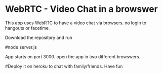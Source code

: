# WebRTC - Video Chat in a browswer

This app uses WebRTC to have a video chat via browsers. no login to hangouts or facetime.

Download the repository and run

#node server.js 

App starts on port 3000. open the app in two different browswers. 

#Deploy it on heroku to chat with family/friends. Have fun
